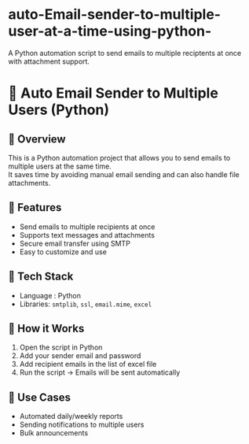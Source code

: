 # auto-Email-sender-to-multiple-user-at-a-time-using-python-
A Python automation script to send emails to multiple reciptents at once with attachment support.

# 📧 Auto Email Sender to Multiple Users (Python)

## 🔹 Overview
This is a Python automation project that allows you to send emails to multiple users at the same time.  
It saves time by avoiding manual email sending and can also handle file attachments.  

## 🔹 Features
- Send emails to multiple recipients at once
- Supports text messages and attachments
- Secure email transfer using SMTP
- Easy to customize and use

## 🔹 Tech Stack
- Language : Python
- Libraries: `smtplib`, `ssl`, `email.mime`, `excel` 
## 🔹 How it Works 
1. Open the script in Python  
2. Add your sender email and password  
3. Add recipient emails in the list of excel file  
4. Run the script → Emails will be sent automatically  

## 🔹 Use Cases
- Automated daily/weekly reports  
- Sending notifications to multiple users  
- Bulk announcements  

